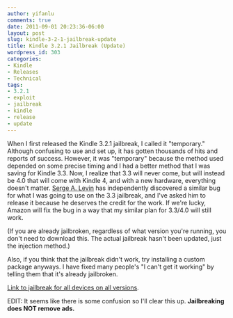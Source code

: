```yaml
---
author: yifanlu
comments: true
date: 2011-09-01 20:23:36-06:00
layout: post
slug: kindle-3-2-1-jailbreak-update
title: Kindle 3.2.1 Jailbreak (Update)
wordpress_id: 303
categories:
- Kindle
- Releases
- Technical
tags:
- 3.2.1
- exploit
- jailbreak
- kindle
- release
- update
---
```


When I first released the Kindle 3.2.1 jailbreak, I called it "temporary." Although confusing to use and set up, it has gotten thousands of hits and reports of success. However, it was "temporary" because the method used depended on some precise timing and I had a better method that I was saving for Kindle 3.3. Now, I realize that 3.3 will never come, but will instead be 4.0 that will come with Kindle 4, and with a new hardware, everything doesn't matter. [Serge A. Levin](http://www.mobileread.com/forums/showpost.php?p=1725629&postcount=151) has independently discovered a similar bug for what I was going to use on the 3.3 jailbreak, and I've asked him to release it because he deserves the credit for the work. If we're lucky, Amazon will fix the bug in a way that my similar plan for 3.3/4.0 will still work.<!-- more -->

(If you are already jailbroken, regardless of what version you're running, you don't need to download this. The actual jailbreak hasn't been updated, just the injection method.)

Also, if you think that the jailbreak didn't work, try installing a custom package anyways. I have fixed many people's "I can't get it working" by telling them that it's already jailbroken.

[Link to jailbreak for all devices on all versions](/p/kindle-jailbreak).

EDIT: It seems like there is some confusion so I'll clear this up. **Jailbreaking does NOT remove ads.**
